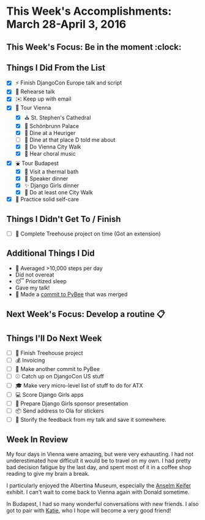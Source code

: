 # This Week's Accomplishments: March 28-April 3, 2016

## This Week's Focus: Be in the moment :clock:

## Things I Did From the List

- [x] :zap: Finish DjangoCon Europe talk and script 
- [x] :microphone: Rehearse talk 
- [x] :envelope: Keep up with email 
- [x] :european_castle: Tour Vienna 
  - [x] :church: St. Stephen's Cathedral 
  - [x] :european_castle: Schönbrunn Palace
  - [x] :wine_glass: Dine at a Heuriger 
  - [ ] :pig: Dine at that place D told me about 
  - [x] :shoe: Do Vienna City Walk
  - [x] :musical_score: Hear choral music 
- [x] :fountain: Tour Budapest 
  - [x] :bath: Visit a thermal bath 
  - [x] :fork_and_knife: Speaker dinner 
  - [x] :sparkles: Django Girls dinner 
  - [x] :shoe: Do at least one City Walk
- [x] :massage: Practice solid self-care

## Things I Didn't Get To / Finish

- [ ] :deciduous_tree: Complete Treehouse project on time (Got an extension)

## Additional Things I Did

- :shoe: Averaged >10,000 steps per day
- Did not overeat 
- :sleeping: Prioritized sleep 
- Gave my talk! 
- :bee: Made a [commit to PyBee](https://github.com/pybee/batavia/commit/402c638491959fd4fc6bf9fae2660b3602b2653b) that was merged 

## Next Week's Focus: Develop a routine :clipboard:

## Things I'll Do Next Week
- [ ] :deciduous_tree: Finish Treehouse project 
- [ ] :moneybag: Invoicing 
- [ ] :bee: Make another commit to PyBee 
- [ ] :baseball: Catch up on DjangoCon US stuff 
- [ ] :mortar_board: Make very micro-level list of stuff to do for ATX 
- [ ] :computer: Score Django Girls apps 
- [ ] :money_with_wings: Prepare Django Girls sponsor presentation 
- [ ] :package: Send address to Ola for stickers  
- [ ] :thought_balloon: Storify the feedback from my talk and save it somewhere. 

## Week In Review

My four days in Vienna were amazing, but were very exhausting. I had not underestimated how difficult it would be to travel on my own. I had pretty bad decision fatigue by the last day, and spent most of it in a coffee shop reading to give my brain a break. 

I particularly enjoyed the Albertina Museum, especially the [Anselm Keifer](http://www.albertina.at/en/anselm_kiefer) exhibit. I can't wait to come back to Vienna again with Donald sometime. 

In Budapest, I had so many wonderful conversations with new friends. I also got to pair with [Katie](http://twitter.com/glasnt), who I hope will become a very good friend! 
